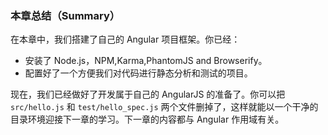### 本章总结（Summary）

在本章中，我们搭建了自己的 Angular 项目框架。你已经：

- 安装了 Node.js，NPM,Karma,PhantomJS and Browserify。
- 配置好了一个方便我们对代码进行静态分析和测试的项目。

现在，我们已经做好了开发属于自己的 AngularJS 的准备了。你可以把 `src/hello.js` 和 `test/hello_spec.js` 两个文件删掉了，这样就能以一个干净的目录环境迎接下一章的学习。下一章的内容都与 Angular 作用域有关。